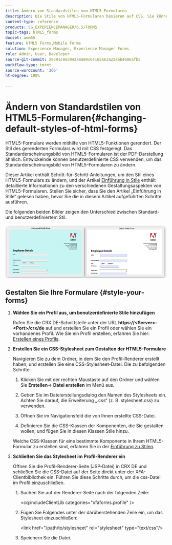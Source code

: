 ```yaml
---
title: Ändern von Standardstilen von HTML5-Formularen
description: Die Stile von HTML5-Formularen basieren auf CSS. Sie können die Standardstile des Formulars ändern.
content-type: reference
products: SG_EXPERIENCEMANAGER/6.5/FORMS
topic-tags: hTML5_forms
docset: aem65
feature: HTML5 Forms,Mobile Forms
solution: Experience Manager, Experience Manager Forms
role: Admin, User, Developer
source-git-commit: 29391c8e3042a8a04c64165663a228bb4886afb5
workflow-type: tm+mt
source-wordcount: '366'
ht-degree: 100%

---
```


# Ändern von Standardstilen von HTML5-Formularen{#changing-default-styles-of-html-forms}

HTML5-Formulare werden mithilfe von HTML5-Funktionen gerendert. Der Stil des gerenderten Formulars wird mit CSS festgelegt. Das Standarderscheinungsbild von HTML5-Formularen ist der PDF-Darstellung ähnlich. Entwickelnde können benutzerdefinierte CSS verwenden, um das Standarderscheinungsbild von HTML5-Formularen zu ändern.

Dieser Artikel enthält Schritt-für-Schritt-Anleitungen, um den Stil eines HTML5-Formulars zu ändern, und der Artikel [Einführung in Stile](/help/forms/using/css-styles.md) enthält detaillierte Informationen zu den verschiedenen Gestaltungsaspekten von HTML5-Formularen. Stellen Sie sicher, dass Sie den Artikel „Einführung in Stile“ gelesen haben, bevor Sie die in diesem Artikel aufgeführten Schritte ausführen.

Die folgenden beiden Bilder zeigen den Unterschied zwischen Standard- und benutzerdefiniertem Stil.

![images-002-small](assets/pictures-002-small.png)

## Gestalten Sie Ihre Formulare {#style-your-forms}

1. **Wählen Sie ein Profil aus, um benutzerdefinierte Stile hinzufügen**

   Rufen Sie die CRX DE-Schnittstelle unter der URL **https://&lt;Server>:&lt;Port>/crx/de** auf und erstellen Sie ein Profil oder wählen Sie ein vorhandenes Profil. Wie Sie ein Profil erstellen, erfahren Sie hier: [Erstellen eines Profils](/help/forms/using/custom-profile.md).

1. **Erstellen Sie ein CSS-Stylesheet zum Gestalten der HTML5-Formulare**

   Navigieren Sie zu dem Ordner, in dem Sie den Profil-Renderer erstellt haben, und erstellen Sie eine CSS-Stylesheet-Datei. Die zu befolgenden Schritte:

   1. Klicken Sie mit der rechten Maustaste auf den Ordner und wählen Sie **Erstellen**-> **Datei erstellen** im Menü aus.

   1. Geben Sie im Dateierstellungsdialog den Namen des Stylesheets ein. Achten Sie darauf, die Erweiterung „.css“ (z. B. stylesheet.css) zu verwenden.
   1. Öffnen Sie im Navigationsfeld die von Ihnen erstellte CSS-Datei.
   1. Definieren Sie die CSS-Klassen der Komponenten, die Sie gestalten wollen, und fügen Sie in diesen Klassen Stile hinzu.

   Welche CSS-Klassen für eine bestimmte Komponente in Ihrem HTML5-Formular zu erstellen sind, erfahren Sie in der [Einführung zu Stilen](/help/forms/using/css-styles.md).

1. **Schließen Sie das Stylesheet im Profil-Renderer ein**

   Öffnen Sie die Profil-Renderer-Seite (JSP-Datei) in CRX DE und schließen Sie die CSS-Datei auf der Seite direkt unter der XFA-Clientbibliothek ein. Führen Sie diese Schritte durch, um die css-Datei im Profil einzuschließen.

   1. Suchen Sie auf der Renderer-Seite nach der folgenden Zeile:

      &lt;cq:includeClientLib categories=&quot;xfaforms.profile&quot; />

   1. Fügen Sie Folgendes unter der darüberstehenden Zeile ein, um das Stylesheet einzuschließen:

      &lt;link href=&quot;/path/to/stylesheet&quot; rel=&quot;stylesheet&quot; type=&quot;text/css&quot;/>

   1. Speichern Sie die Datei.
